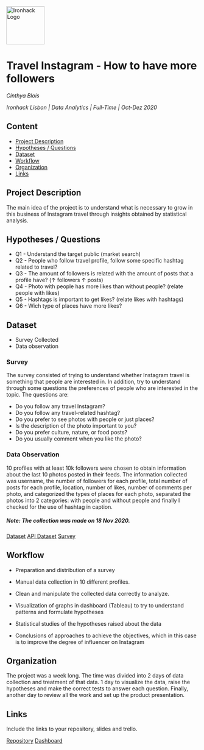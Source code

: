 <img src="https://bit.ly/2VnXWr2" alt="Ironhack Logo" width="100"/>

# Travel Instagram - How to have more followers
*Cinthya Blois*

*Ironhack Lisbon | Data Analytics | Full-Time | Oct-Dez 2020*

## Content
- [Project Description](#project-description)
- [Hypotheses / Questions](#hypotheses-/-questions)
- [Dataset](#dataset)
- [Workflow](#workflow)
- [Organization](#organization)
- [Links](#links)

<a name="project-description"></a>

## Project Description
The main idea of the project is to understand what is necessary to grow in this business of Instagram travel through insights obtained by statistical analysis.

<a name="hypotheses-/-questions"></a>

## Hypotheses / Questions
* Q1 - Understand the target public (market search)
* Q2 - People who follow travel profile, follow some specific hashtag related to travel?
* Q3 - The amount of followers is related with the amount of posts that a profile have? ($\uparrow$ followers $\uparrow$ posts)
* Q4 - Photo with people has more likes than without people? (relate people with likes)
* Q5 - Hashtags is important to get likes? (relate likes with hashtags)
* Q6 - Wich type of places have more likes?

<a name="dataset"></a>

## Dataset
* Survey Collected
* Data observation

### Survey

The survey consisted of trying to understand whether Instagram travel is something that people are interested in. In addition, try to understand through some questions the preferences of people who are interested in the topic. The questions are:

* Do you follow any travel Instagram?
* Do you follow any travel-related hashtag?
* Do you prefer to see photos with people or just places?
* Is the description of the photo important to you?
* Do you prefer culture, nature, or food posts?
* Do you usually comment when you like the photo?

### Data Observation

10 profiles with at least 10k followers were chosen to obtain information about the last 10 photos posted in their feeds. 
The information collected was username, the number of followers for each profile, total number of posts for each profile, location, number of likes, number of comments per photo, and categorized the types of places for each photo, separated the photos into 2 categories: with people and without people and finally I checked for the use of hashtag in caption.

##### Note: The collection was made on 18 Nov 2020.

[Dataset](https://github.com/ciblois/Travel_Instagram_Analysis/blob/main/instagram_clean.xlsx)
[API Dataset](https://github.com/ciblois/Travel_Instagram_Analysis/blob/main/Survey_TravelPhotosStudy.csv)
[Survey](https://docs.google.com/forms/d/e/1FAIpQLSf-oAPTcEn4HxK6SACGG5kJ6eNS8n1AFFHIUhmN05x3S1DCtg/viewform?usp=sf_link)

<a name="workflow"></a>

## Workflow
* Preparation and distribution of a survey

* Manual data collection in 10 different profiles.

* Clean and manipulate the collected data correctly to analyze.

* Visualization of graphs in dashboard (Tableau) to try to understand patterns and formulate hypotheses

* Statistical studies of the hypotheses raised about the data

* Conclusions of approaches to achieve the objectives, which in this case is to improve the degree of influencer on Instagram

<a name="organization"></a>

## Organization
The project was a week long. The time was divided into 2 days of data collection and treatment of that data. 1 day to visualize the data, raise the hypotheses and make the correct tests to answer each question. Finally, another day to review all the work and set up the product presentation.

<a name="links"></a>

## Links
Include the links to your repository, slides and trello.

[Repository](https://github.com/ciblois/Project-Week-6)
[Dashboard](https://public.tableau.com/profile/cinthya.langue.blois#!/vizhome/Instagram_Profile_Statistics/slide1)